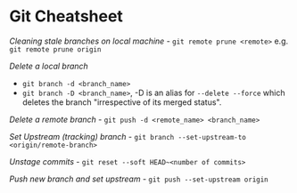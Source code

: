 # Git Cheatsheet

*Cleaning stale branches on local machine* - `git remote prune <remote>` e.g. `git remote prune origin`

*Delete a local branch*
* `git branch -d <branch_name>`
* `git branch -D <branch_name>`, -D is an alias for `--delete --force` which deletes the branch "irrespective of its merged status".

*Delete a remote branch* - `git push -d <remote_name> <branch_name>`

*Set Upstream (tracking) branch* - `git branch --set-upstream-to <origin/remote-branch>`

*Unstage commits* - `git reset --soft HEAD~<number of commits>`

*Push new branch and set upstream* - `git push --set-upstream origin`